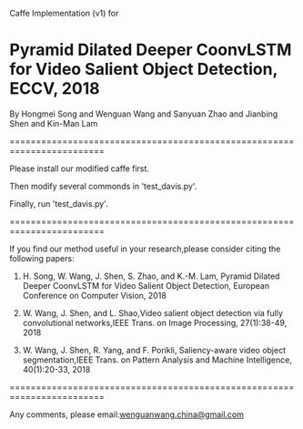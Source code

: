 Caffe Implementation (v1) for 

# Pyramid Dilated Deeper CoonvLSTM for Video Salient Object Detection, ECCV, 2018

By Hongmei Song and Wenguan Wang and Sanyuan Zhao and Jianbing Shen and Kin-Man Lam

========================================================================

Please install our modified caffe first.

Then modify several commonds in 'test_davis.py'.

Finally, run 'test_davis.py'.

========================================================================

If you find our method useful in your research,please consider citing the following papers:

1) H. Song, W. Wang, J. Shen, S. Zhao, and K.-M. Lam, Pyramid Dilated Deeper CoonvLSTM for Video Salient Object Detection, European Conference on Computer Vision, 2018

2) W. Wang, J. Shen, and L. Shao,Video salient object detection via fully convolutional networks,IEEE Trans. on Image Processing, 27(1):38-49, 2018

3) W. Wang, J. Shen, R. Yang, and F. Porikli, Saliency-aware video object segmentation,IEEE Trans. on Pattern Analysis and Machine Intelligence, 40(1):20-33, 2018

========================================================================

Any comments, please email:wenguanwang.china@gmail.com
